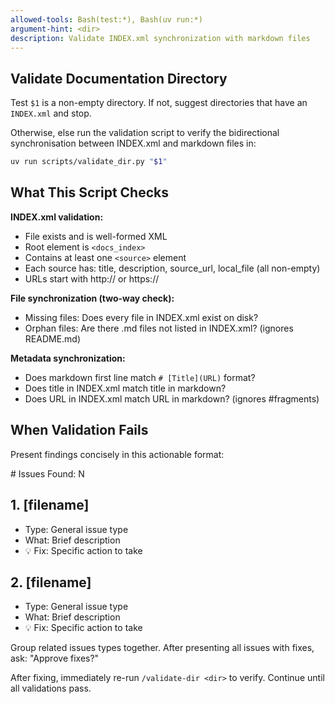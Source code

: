 ```yaml
---
allowed-tools: Bash(test:*), Bash(uv run:*)
argument-hint: <dir>
description: Validate INDEX.xml synchronization with markdown files
---
```


## Validate Documentation Directory

Test `$1` is a non-empty directory. If not, suggest directories that have an `INDEX.xml` and stop.

Otherwise, else run the validation script to verify the bidirectional synchronisation between INDEX.xml and markdown files in:

```bash
uv run scripts/validate_dir.py "$1"
```

## What This Script Checks

**INDEX.xml validation:**

- File exists and is well-formed XML
- Root element is `<docs_index>`
- Contains at least one `<source>` element
- Each source has: title, description, source_url, local_file (all non-empty)
- URLs start with http:// or https://

**File synchronization (two-way check):**

- Missing files: Does every file in INDEX.xml exist on disk?
- Orphan files: Are there .md files not listed in INDEX.xml? (ignores README.md)

**Metadata synchronization:**

- Does markdown first line match `# [Title](URL)` format?
- Does title in INDEX.xml match title in markdown?
- Does URL in INDEX.xml match URL in markdown? (ignores #fragments)

## When Validation Fails

Present findings concisely in this actionable format:

<format>
# Issues Found: N

## 1. [filename]

- Type: General issue type
- What: Brief description
- 💡 Fix: Specific action to take

## 2. [filename]

- Type: General issue type
- What: Brief description
- 💡 Fix: Specific action to take
</format>

Group related issues types together. After presenting all issues with fixes, ask: "Approve fixes?"

After fixing, immediately re-run `/validate-dir <dir>` to verify. Continue until all validations pass.
